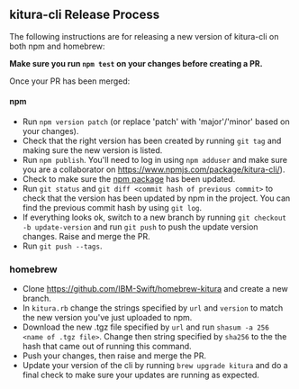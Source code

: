 ## kitura-cli Release Process

The following instructions are for releasing a new version of kitura-cli on both npm and homebrew:


**Make sure you run `npm test` on your changes before creating a PR.**

Once your PR has been merged:

#### npm

- Run `npm version patch` (or replace 'patch' with 'major'/'minor' based on your changes).
- Check that the right version has been created by running `git tag` and making sure the new version is listed.
- Run `npm publish`. You'll need to log in using `npm adduser` and make sure you are a collaborator on https://www.npmjs.com/package/kitura-cli/).
- Check to make sure the [npm package](https://www.npmjs.com/package/kitura-cli/) has been updated.
- Run `git status` and `git diff <commit hash of previous commit>` to check that the version has been updated by npm in the project. You can find the previous commit hash by using `git log`.
- If everything looks ok, switch to a new branch by running `git checkout -b update-version` and run `git push` to push the update version changes. Raise and merge the PR.
- Run `git push --tags`.

### homebrew

- Clone https://github.com/IBM-Swift/homebrew-kitura and create a new branch.
- In `kitura.rb` change the strings specified by `url` and `version` to match the new version you've just uploaded to npm.
- Download the new .tgz file specified by `url` and run `shasum -a 256 <name of .tgz file>`. Change then string specified by `sha256` to the the hash that came out of running this command.
- Push your changes, then raise and merge the PR.
- Update your version of the cli by running `brew upgrade kitura` and do a final check to make sure your updates are running as expected.
